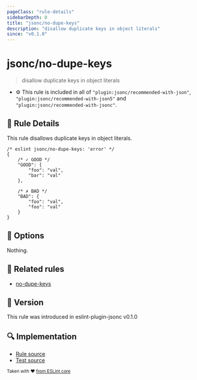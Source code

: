 ```yaml
---
pageClass: "rule-details"
sidebarDepth: 0
title: "jsonc/no-dupe-keys"
description: "disallow duplicate keys in object literals"
since: "v0.1.0"
---
```


# jsonc/no-dupe-keys

> disallow duplicate keys in object literals

- :gear: This rule is included in all of `"plugin:jsonc/recommended-with-json"`, `"plugin:jsonc/recommended-with-json5"` and `"plugin:jsonc/recommended-with-jsonc"`.

## :book: Rule Details

This rule disallows duplicate keys in object literals.

<eslint-code-block>

<!-- eslint-skip -->

```json5
/* eslint jsonc/no-dupe-keys: 'error' */
{
    /* ✓ GOOD */
    "GOOD": {
        "foo": "val",
        "bar": "val"
    },

    /* ✗ BAD */
    "BAD": {
        "foo": "val",
        "foo": "val"
    }
}
```

</eslint-code-block>

## :wrench: Options

Nothing.

## :couple: Related rules

- [no-dupe-keys]

[no-dupe-keys]: https://eslint.org/docs/rules/no-dupe-keys

## :rocket: Version

This rule was introduced in eslint-plugin-jsonc v0.1.0

## :mag: Implementation

- [Rule source](https://github.com/ota-meshi/eslint-plugin-jsonc/blob/master/lib/rules/no-dupe-keys.ts)
- [Test source](https://github.com/ota-meshi/eslint-plugin-jsonc/blob/master/tests/lib/rules/no-dupe-keys.ts)

<sup>Taken with ❤️ [from ESLint core](https://eslint.org/docs/rules/no-dupe-keys)</sup>
